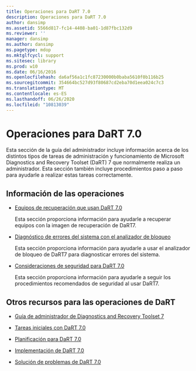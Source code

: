 ```yaml
---
title: Operaciones para DaRT 7.0
description: Operaciones para DaRT 7.0
author: dansimp
ms.assetid: 5566d817-fc14-4408-ba01-1d87fbc132d9
ms.reviewer: ''
manager: dansimp
ms.author: dansimp
ms.pagetype: mdop
ms.mktglfcycl: support
ms.sitesec: library
ms.prod: w10
ms.date: 06/16/2016
ms.openlocfilehash: da6af56a1c1fc87230000b0baba5610f0b116b25
ms.sourcegitcommit: 354664bc527d93f80687cd2eba70d1eea024c7c3
ms.translationtype: MT
ms.contentlocale: es-ES
ms.lasthandoff: 06/26/2020
ms.locfileid: "10813039"
---
```

# Operaciones para DaRT 7.0


Esta sección de la guía del administrador incluye información acerca de los distintos tipos de tareas de administración y funcionamiento de Microsoft Diagnostics and Recovery Toolset (DaRT) 7 que normalmente realiza un administrador. Esta sección también incluye procedimientos paso a paso para ayudarle a realizar estas tareas correctamente.

## Información de las operaciones


-   [Equipos de recuperación que usan DaRT 7.0](recovering-computers-using-dart-70-dart-7.md)

    Esta sección proporciona información para ayudarle a recuperar equipos con la imagen de recuperación de DaRT7.

-   [Diagnóstico de errores del sistema con el analizador de bloqueo](diagnosing-system-failures-with-crash-analyzer--dart-7.md)

    Esta sección proporciona información para ayudarle a usar el analizador de bloqueo de DaRT7 para diagnosticar errores del sistema.

-   [Consideraciones de seguridad para DaRT 7.0](security-considerations-for-dart-70-dart-7.md)

    Esta sección proporciona información para ayudarle a seguir los procedimientos recomendados de seguridad al usar DaRT7.

## Otros recursos para las operaciones de DaRT


-   [Guía de administrador de Diagnostics and Recovery Toolset 7](index.md)

-   [Tareas iniciales con DaRT 7.0](getting-started-with-dart-70-new-ia.md)

-   [Planificación para DaRT 7.0](planning-for-dart-70-new-ia.md)

-   [Implementación de DaRT 7.0](deploying-dart-70-new-ia.md)

-   [Solución de problemas de DaRT 7.0](troubleshooting-dart-70-new-ia.md)

 

 





